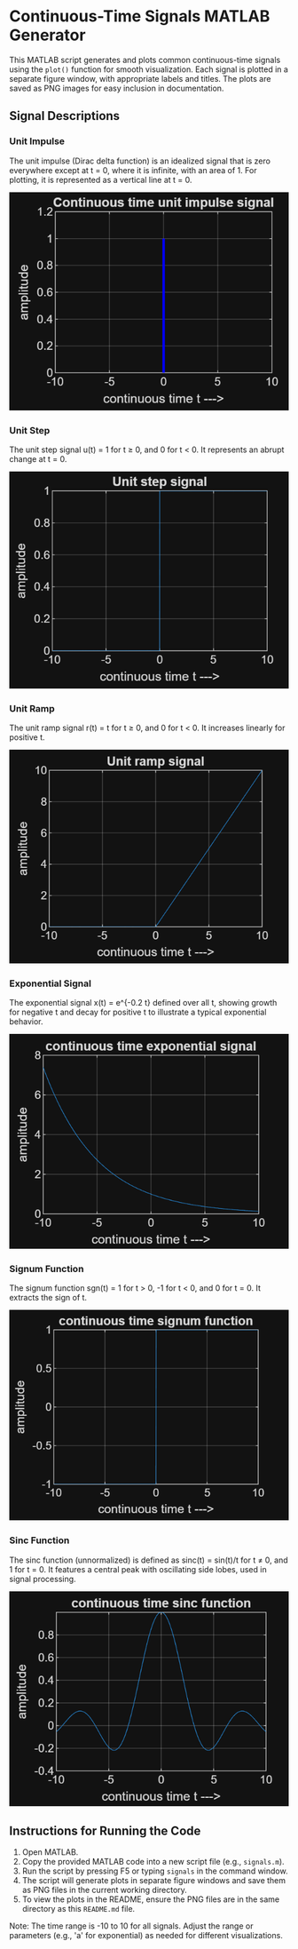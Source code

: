 # Continuous-Time Signals MATLAB Generator

This MATLAB script generates and plots common continuous-time signals using the `plot()` function for smooth visualization. Each signal is plotted in a separate figure window, with appropriate labels and titles. The plots are saved as PNG images for easy inclusion in documentation.

## Signal Descriptions

### Unit Impulse
The unit impulse (Dirac delta function) is an idealized signal that is zero everywhere except at t = 0, where it is infinite, with an area of 1. For plotting, it is represented as a vertical line at t = 0.

![Unit Impulse](Screenshot_1.png)

### Unit Step
The unit step signal u(t) = 1 for t ≥ 0, and 0 for t < 0. It represents an abrupt change at t = 0.

![Unit Step](Screenshot_2.png)

### Unit Ramp
The unit ramp signal r(t) = t for t ≥ 0, and 0 for t < 0. It increases linearly for positive t.

![Unit Ramp](Screenshot_3.png)

### Exponential Signal
The exponential signal x(t) = e^{-0.2 t} defined over all t, showing growth for negative t and decay for positive t to illustrate a typical exponential behavior.

![Exponential Signal](Screenshot_4.png)

### Signum Function
The signum function sgn(t) = 1 for t > 0, -1 for t < 0, and 0 for t = 0. It extracts the sign of t.

![Signum Function](Screenshot_5.png)

### Sinc Function
The sinc function (unnormalized) is defined as sinc(t) = sin(t)/t for t ≠ 0, and 1 for t = 0. It features a central peak with oscillating side lobes, used in signal processing.

![Sinc Function](Screenshot_6.png)

## Instructions for Running the Code

1. Open MATLAB.
2. Copy the provided MATLAB code into a new script file (e.g., `signals.m`).
3. Run the script by pressing F5 or typing `signals` in the command window.
4. The script will generate plots in separate figure windows and save them as PNG files in the current working directory.
5. To view the plots in the README, ensure the PNG files are in the same directory as this `README.md` file.

Note: The time range is -10 to 10 for all signals. Adjust the range or parameters (e.g., 'a' for exponential) as needed for different visualizations.
